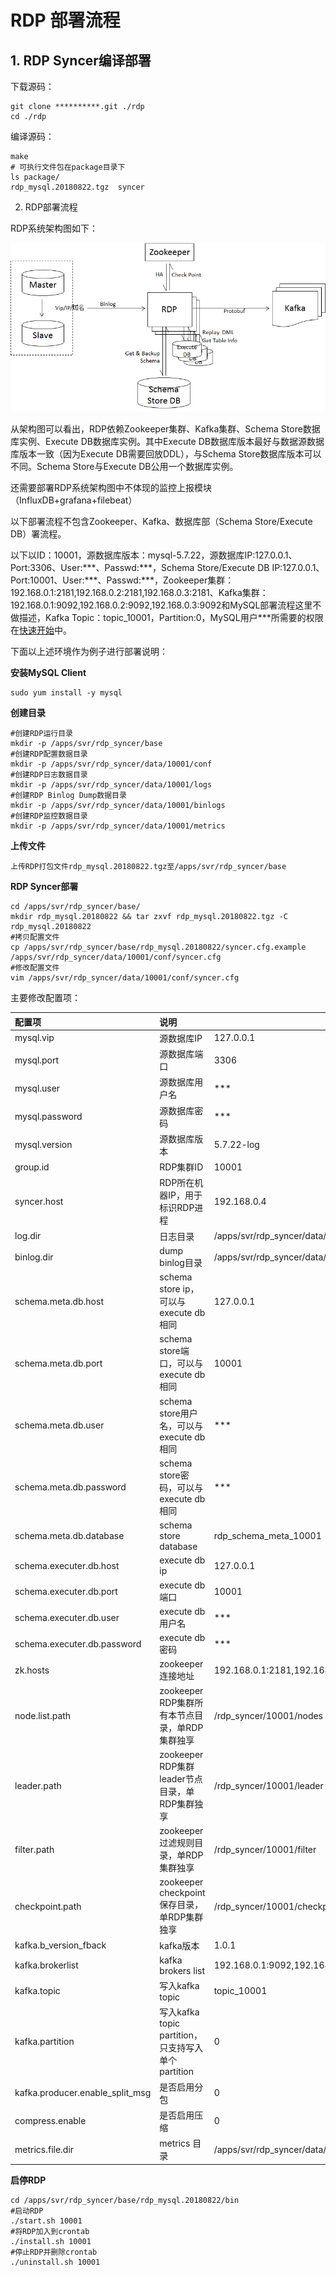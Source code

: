 # RDP 部署流程

## 1. RDP Syncer编译部署

下载源码：

```
git clone **********.git ./rdp
cd ./rdp
```

编译源码：

```
make
# 可执行文件包在package目录下
ls package/
rdp_mysql.20180822.tgz  syncer
```

2. RDP部署流程

RDP系统架构图如下：

![system_struct](../1.0/pictures/system_struct.png)

从架构图可以看出，RDP依赖Zookeeper集群、Kafka集群、Schema Store数据库实例、Execute DB数据库实例。其中Execute DB数据库版本最好与数据源数据库版本一致（因为Execute DB需要回放DDL），与Schema Store数据库版本可以不同。Schema Store与Execute DB公用一个数据库实例。

还需要部署RDP系统架构图中不体现的监控上报模块（InfluxDB+grafana+filebeat）

以下部署流程不包含Zookeeper、Kafka、数据库部（Schema Store/Execute DB）署流程。

以下以ID：10001，源数据库版本：mysql-5.7.22，源数据库IP:127.0.0.1、Port:3306、User:\*\*\*、Passwd:\*\*\*，Schema Store/Execute DB IP:127.0.0.1、Port:10001、User:\*\*\*、Passwd:\*\*\*，Zookeeper集群：192.168.0.1:2181,192.168.0.2:2181,192.168.0.3:2181、Kafka集群：192.168.0.1:9092,192.168.0.2:9092,192.168.0.3:9092和MySQL部署流程这里不做描述，Kafka Topic：topic_10001，Partition:0，MySQL用户\*\*\*所需要的权限在[快速开始](./quickstart.md)中。

下面以上述环境作为例子进行部署说明：

**安装MySQL Client**

```
sudo yum install -y mysql
```

**创建目录**

```
#创建RDP运行目录
mkdir -p /apps/svr/rdp_syncer/base
#创建RDP配置数据目录
mkdir -p /apps/svr/rdp_syncer/data/10001/conf
#创建RDP日志数据目录
mkdir -p /apps/svr/rdp_syncer/data/10001/logs
#创建RDP Binlog Dump数据目录
mkdir -p /apps/svr/rdp_syncer/data/10001/binlogs
#创建RDP监控数据目录
mkdir -p /apps/svr/rdp_syncer/data/10001/metrics
```

**上传文件**

```
上传RDP打包文件rdp_mysql.20180822.tgz至/apps/svr/rdp_syncer/base
```

**RDP Syncer部署**

```
cd /apps/svr/rdp_syncer/base/
mkdir rdp_mysql.20180822 && tar zxvf rdp_mysql.20180822.tgz -C rdp_mysql.20180822
#拷贝配置文件
cp /apps/svr/rdp_syncer/base/rdp_mysql.20180822/syncer.cfg.example /apps/svr/rdp_syncer/data/10001/conf/syncer.cfg
#修改配置文件
vim /apps/svr/rdp_syncer/data/10001/conf/syncer.cfg
```

主要修改配置项：

| 配置项                          | 说明                                               | 值                                                 |
| :------------------------------ | :------------------------------------------------- | -------------------------------------------------- |
| mysql.vip                       | 源数据库IP                                         | 127.0.0.1                                          |
| mysql.port                      | 源数据库端口                                       | 3306                                               |
| mysql.user                      | 源数据库用户名                                     | \*\*\*                                             |
| mysql.password                  | 源数据库密码                                       | \*\*\*                                             |
| mysql.version                   | 源数据库版本                                       | 5.7.22-log                                         |
| group.id                        | RDP集群ID                                          | 10001                                              |
| syncer.host                     | RDP所在机器IP，用于标识RDP进程                     | 192.168.0.4                                        |
| log.dir                         | 日志目录                                           | /apps/svr/rdp_syncer/data/10001/logs               |
| binlog.dir                      | dump binlog目录                                    | /apps/svr/rdp_syncer/data/10001/binlogs            |
| schema.meta.db.host             | schema store ip，可以与execute db相同              | 127.0.0.1                                          |
| schema.meta.db.port             | schema store端口，可以与execute db相同             | 10001                                              |
| schema.meta.db.user             | schema store用户名，可以与execute db相同           | \*\*\*                                             |
| schema.meta.db.password         | schema store密码，可以与execute db相同             | \*\*\*                                             |
| schema.meta.db.database         | schema store database                              | rdp_schema_meta_10001                          |
| schema.executer.db.host         | execute db ip                                      | 127.0.0.1                                          |
| schema.executer.db.port         | execute db端口                                     | 10001                                              |
| schema.executer.db.user         | execute db用户名                                   | \*\*\*                                             |
| schema.executer.db.password     | execute db密码                                     | \*\*\*                                             |
| zk.hosts                        | zookeeper连接地址                                  | 192.168.0.1:2181,192.168.0.2:2181,192.168.0.3:2181 |
| node.list.path                  | zookeeper RDP集群所有本节点目录，单RDP集群独享     | /rdp_syncer/10001/nodes                            |
| leader.path                     | zookeeper RDP集群leader节点目录，单RDP集群独享     | /rdp_syncer/10001/leader                           |
| filter.path                     | zookeeper过滤规则目录，单RDP集群独享               | /rdp_syncer/10001/filter                           |
| checkpoint.path                 | zookeeper checkpoint保存目录，单RDP集群独享        | /rdp_syncer/10001/checkpoint                       |
| kafka.b_version_fback           | kafka版本                                          | 1.0.1                                              |
| kafka.brokerlist                | kafka brokers list                                 | 192.168.0.1:9092,192.168.0.2:9092,192.168.0.3:9092 |
| kafka.topic                     | 写入kafka topic                                    | topic_10001                                        |
| kafka.partition                 | 写入kafka topic partition，只支持写入单个partition | 0                                                  |
| kafka.producer.enable_split_msg | 是否启用分包                                       | 0                                                  |
| compress.enable                 | 是否启用压缩                                       | 0                                                  |
| metrics.file.dir                | metrics 目录                                       | /apps/svr/rdp_syncer/data/10001/metrics            |

**启停RDP**

```
cd /apps/svr/rdp_syncer/base/rdp_mysql.20180822/bin
#启动RDP
./start.sh 10001
#将RDP加入到crontab
./install.sh 10001
#停止RDP并删除crontab
./uninstall.sh 10001
```

